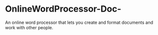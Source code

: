 # OnlineWordProcessor-Doc-
An online word processor that lets you create and format documents and work with other people.
